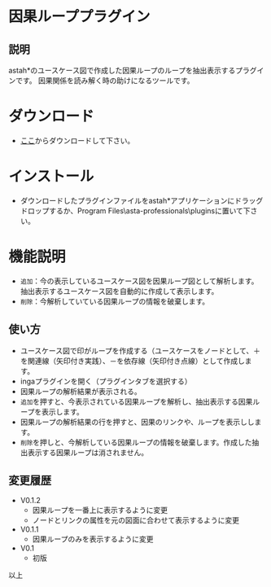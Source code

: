 # 因果ループプラグイン

## 説明
astah*のユースケース図で作成した因果ループのループを抽出表示するプラグインです。
因果関係を読み解く時の助けになるツールです。

# ダウンロード
- [ここ](https://github.com/snytng/inga/releases/latest)からダウンロードして下さい。

# インストール
- ダウンロードしたプラグインファイルをastah*アプリケーションにドラッグドロップするか、Program Files\asta-professionals\pluginsに置いて下さい。

# 機能説明
- `追加`：今の表示しているユースケース図を因果ループ図として解析します。抽出表示するユースケース図を自動的に作成して表示します。
- `削除`：今解析していている因果ループの情報を破棄します。

## 使い方
- ユースケース図で印がループを作成する（ユースケースをノードとして、＋を関連線（矢印付き実践）、－を依存線（矢印付き点線）として作成します。
- ingaプラグインを開く（プラグインタブを選択する）
- 因果ループの解析結果が表示される。
- `追加`を押すと、今表示されている因果ループを解析し、抽出表示する因果ループを表示します。
- 因果ループの解析結果の行を押すと、因果のリンクや、ループを表示しします。
- `削除`を押しと、今解析している因果ループの情報を破棄します。作成した抽出表示する因果ループは消されません。

## 変更履歴
- V0.1.2
    - 因果ループを一番上に表示するように変更
    - ノードとリンクの属性を元の図面に合わせて表示するように変更
- V0.1.1
    - 因果ループのみを表示するように変更
- V0.1
    - 初版

以上
